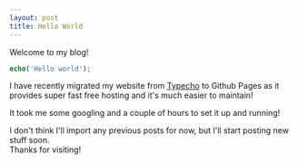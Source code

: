 ```yaml
---
layout: post
title: Hello World
---
```


Welcome to my blog!  
```php
echo('Hello world');
```
I have recently migrated my website from [Typecho](https://typecho.org) to Github Pages as it provides super fast free hosting and it's much easier to maintain!  

It took me some googling and a couple of hours to set it up and running!  

I don't think I'll import any previous posts for now, but I'll start posting new stuff soon.  
Thanks for visiting!
